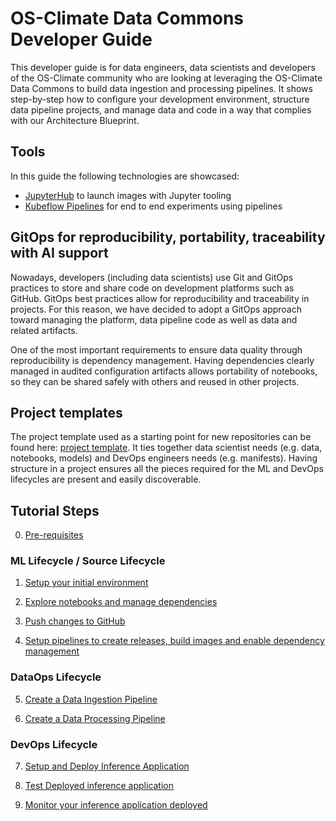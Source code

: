 # OS-Climate Data Commons Developer Guide

This developer guide is for data engineers, data scientists and developers of the OS-Climate community who are looking at leveraging the OS-Climate Data Commons to build data ingestion and processing pipelines. It shows step-by-step how to configure your development environment, structure data pipeline projects, and manage data and code in a way that complies with our Architecture Blueprint. 

## Tools

In this guide the following technologies are showcased:

- [JupyterHub][4] to launch images with Jupyter tooling
- [Kubeflow Pipelines][9] for end to end experiments using pipelines

## GitOps for reproducibility, portability, traceability with AI support

Nowadays, developers (including data scientists) use Git and GitOps practices to store and share code on development platforms such as GitHub. GitOps best practices allow for reproducibility and traceability in projects. For this reason, we have decided to adopt a GitOps approach toward managing the platform, data pipeline code as well as data and related artifacts.

One of the most important requirements to ensure data quality through reproducibility is dependency management. Having dependencies clearly managed in audited configuration artifacts allows portability of notebooks, so they can be shared safely with others and reused in other projects.

## Project templates

The project template used as a starting point for new repositories can be found here: [project template][1]. It ties together data scientist needs (e.g. data, notebooks, models) and DevOps engineers needs (e.g. manifests). Having structure in a project ensures all the pieces required for the ML and DevOps lifecycles are present and easily discoverable.

## Tutorial Steps

0. [Pre-requisites](./docs/pre-requisite.md)

### ML Lifecycle / Source Lifecycle

1. [Setup your initial environment](./docs/setup-initial-environment.md)

2. [Explore notebooks and manage dependencies](./docs/explore-notebooks-and-manage-dependencies.md)

3. [Push changes to GitHub](./docs/push-changes.md)

4. [Setup pipelines to create releases, build images and enable dependency management](./docs/setup-gitops-pipeline.md)
   
### DataOps Lifecycle

5. [Create a Data Ingestion Pipeline](./docs/create-ingestion-pipeline.md)

6. [Create a Data Processing Pipeline](./docs/create-processing-pipeline.md)

### DevOps Lifecycle

7. [Setup and Deploy Inference Application](./docs/deploy-model.md)

8. [Test Deployed inference application](./docs/test-model.md)

9. [Monitor your inference application deployed](./docs/monitor-model.md)


[1]: https://github.com/aicoe-aiops/project-template
[4]: https://jupyter.org/hub
[9]: https://www.kubeflow.org/docs/pipelines/overview/pipelines-overview/
